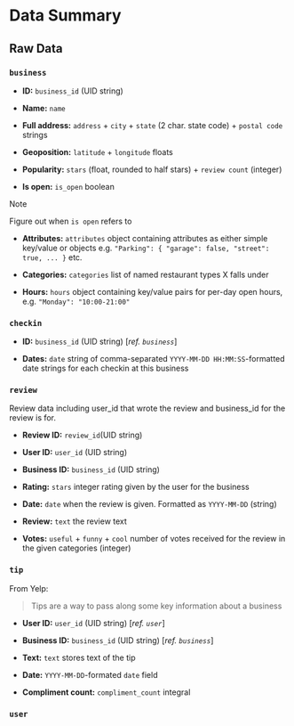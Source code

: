 # Data Summary

## Raw Data

### `business`

- **ID:** `business_id` (UID string)

- **Name:** `name`

- **Full address:** `address` + `city` + `state` (2 char. state code) + `postal code` strings

- **Geoposition:** `latitude` + `longitude` floats

- **Popularity:** `stars` (float, rounded to half stars) + `review count` (integer)

- **Is open:** `is_open` boolean

> [!NOTE]
> Figure out when `is open` refers to

- **Attributes:** `attributes` object containing attributes as either simple key/value or objects e.g. `"Parking": { "garage": false, "street": true, ... }` etc.

- **Categories:** `categories` list of named restaurant types X falls under

- **Hours:** `hours` object containing key/value pairs for per-day open hours, e.g. `"Monday": "10:00-21:00"`

### `checkin`

- **ID:** `business_id` (UID string) [*ref. `business`*]

- **Dates:** `date` string of comma-separated `YYYY-MM-DD HH:MM:SS`-formatted date strings for each checkin at this business

### `review`
 
 Review data including user_id that wrote the review and business_id for the review is for.

- **Review ID:** `review_id`(UID string)

- **User ID:** `user_id` (UID string)

- **Business ID:** `business_id` (UID string)

- **Rating:** `stars` integer rating given by the user for the business

- **Date:** `date` when the review is given. Formatted as `YYYY-MM-DD` (string)

- **Review:** `text` the review text

- **Votes:** `useful` + `funny` + `cool`  number of votes received for the review in the given categories (integer)

### `tip`

From Yelp:

> Tips are a way to pass along some key information about a business

- **User ID:** `user_id` (UID string) [*ref. `user`*]

- **Business ID:** `business_id` (UID string) [*ref. `business`*]

- **Text:** `text` stores text of the tip 

- **Date:** `YYYY-MM-DD`-formated `date` field

- **Compliment count:** `compliment_count` integral 

### `user`
